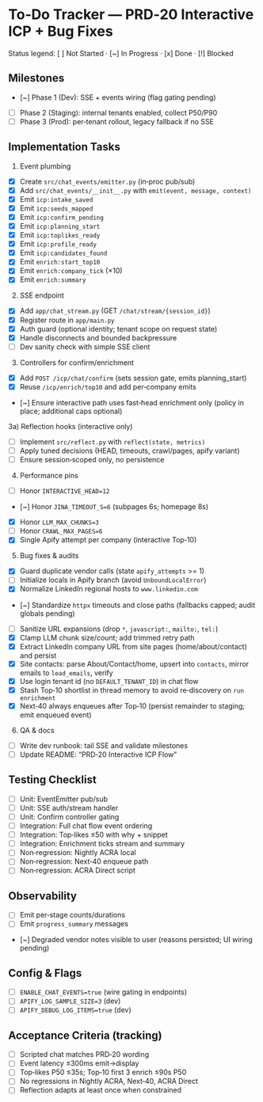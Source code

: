 # To‑Do Tracker — PRD‑20 Interactive ICP + Bug Fixes

Status legend: [ ] Not Started · [~] In Progress · [x] Done · [!] Blocked

## Milestones
- [~] Phase 1 (Dev): SSE + events wiring (flag gating pending)
- [ ] Phase 2 (Staging): internal tenants enabled, collect P50/P90
- [ ] Phase 3 (Prod): per‑tenant rollout, legacy fallback if no SSE

## Implementation Tasks

1) Event plumbing
- [x] Create `src/chat_events/emitter.py` (in‑proc pub/sub)
- [x] Add `src/chat_events/__init__.py` with `emit(event, message, context)`
- [x] Emit `icp:intake_saved`
- [x] Emit `icp:seeds_mapped`
- [x] Emit `icp:confirm_pending`
- [x] Emit `icp:planning_start`
- [x] Emit `icp:toplikes_ready`
- [x] Emit `icp:profile_ready`
- [x] Emit `icp:candidates_found`
- [x] Emit `enrich:start_top10`
- [x] Emit `enrich:company_tick` (×10)
- [x] Emit `enrich:summary`

2) SSE endpoint
- [x] Add `app/chat_stream.py` (GET `/chat/stream/{session_id}`)
- [x] Register route in `app/main.py`
- [x] Auth guard (optional identity; tenant scope on request state)
- [x] Handle disconnects and bounded backpressure
- [ ] Dev sanity check with simple SSE client

3) Controllers for confirm/enrichment
- [x] Add `POST /icp/chat/confirm` (sets session gate, emits planning_start)
- [x] Reuse `/icp/enrich/top10` and add per‑company emits
- [~] Ensure interactive path uses fast‑head enrichment only (policy in place; additional caps optional)

3a) Reflection hooks (interactive only)
- [ ] Implement `src/reflect.py` with `reflect(state, metrics)`
- [ ] Apply tuned decisions (HEAD, timeouts, crawl/pages, apify variant)
- [ ] Ensure session‑scoped only, no persistence

4) Performance pins
- [ ] Honor `INTERACTIVE_HEAD=12`
- [~] Honor `JINA_TIMEOUT_S=6` (subpages 6s; homepage 8s)
- [x] Honor `LLM_MAX_CHUNKS=3`
- [ ] Honor `CRAWL_MAX_PAGES=6`
- [x] Single Apify attempt per company (interactive Top‑10)

5) Bug fixes & audits
- [x] Guard duplicate vendor calls (state `apify_attempts` >= 1)
- [ ] Initialize locals in Apify branch (avoid `UnboundLocalError`)
- [x] Normalize LinkedIn regional hosts to `www.linkedin.com`
- [~] Standardize `httpx` timeouts and close paths (fallbacks capped; audit globals pending)
- [ ] Sanitize URL expansions (drop `*`, `javascript:`, `mailto:`, `tel:`)
- [x] Clamp LLM chunk size/count; add trimmed retry path
- [x] Extract LinkedIn company URL from site pages (home/about/contact) and persist
- [x] Site contacts: parse About/Contact/home, upsert into `contacts`, mirror emails to `lead_emails`, verify
- [x] Use login tenant id (no `DEFAULT_TENANT_ID`) in chat flow
- [x] Stash Top‑10 shortlist in thread memory to avoid re‑discovery on `run enrichment`
- [x] Next‑40 always enqueues after Top‑10 (persist remainder to staging; emit enqueued event)

6) QA & docs
- [ ] Write dev runbook: tail SSE and validate milestones
- [ ] Update README: “PRD‑20 Interactive ICP Flow”

## Testing Checklist
- [ ] Unit: EventEmitter pub/sub
- [ ] Unit: SSE auth/stream handler
- [ ] Unit: Confirm controller gating
- [ ] Integration: Full chat flow event ordering
- [ ] Integration: Top‑likes ≤50 with why + snippet
- [ ] Integration: Enrichment ticks stream and summary
- [ ] Non‑regression: Nightly ACRA local
- [ ] Non‑regression: Next‑40 enqueue path
- [ ] Non‑regression: ACRA Direct script

## Observability
- [ ] Emit per‑stage counts/durations
- [ ] Emit `progress_summary` messages
- [~] Degraded vendor notes visible to user (reasons persisted; UI wiring pending)

## Config & Flags
- [ ] `ENABLE_CHAT_EVENTS=true` (wire gating in endpoints)
- [ ] `APIFY_LOG_SAMPLE_SIZE=3` (dev)
- [ ] `APIFY_DEBUG_LOG_ITEMS=true` (dev)

## Acceptance Criteria (tracking)
- [ ] Scripted chat matches PRD‑20 wording
- [ ] Event latency ≤300ms emit→display
- [ ] Top‑likes P50 ≤35s; Top‑10 first 3 enrich ≤90s P50
- [ ] No regressions in Nightly ACRA, Next‑40, ACRA Direct
- [ ] Reflection adapts at least once when constrained

